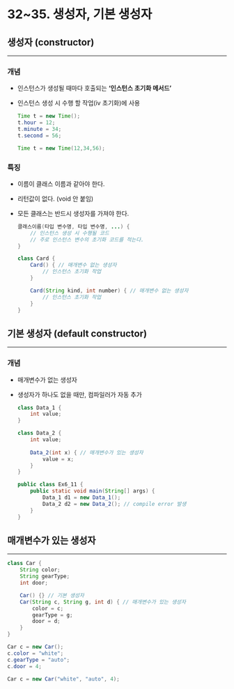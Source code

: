 # 32~35. 생성자, 기본 생성자

## 생성자 (constructor)

---

### 개념

- 인스턴스가 생성될 때마다 호출되는 **‘인스턴스 초기화 메서드’**
- 인스턴스 생성 시 수행 할 작업(iv 초기화)에 사용
    
    ```java
    Time t = new Time();
    t.hour = 12;
    t.minute = 34;
    t.second = 56;
    
    Time t = new Time(12,34,56);
    ```
    

### 특징

- 이름이 클래스 이름과 같아야 한다.
- 리턴값이 없다. (void 안 붙임)
- 모든 클래스는 반드시 생성자를 가져야 한다.
    
    ```java
    클래스이름(타입 변수명, 타입 변수명, ...) {
    	// 인스턴스 생성 시 수행될 코드
    	// 주로 인스턴스 변수의 초기화 코드를 적는다.
    }
    
    class Card {
    	Card() { // 매개변수 없는 생성자
    		// 인스턴스 초기화 작업
    	}
    
    	Card(String kind, int number) { // 매개변수 없는 생성자
    		// 인스턴스 초기화 작업
    	}
    }
    ```
    

## 기본 생성자 (default constructor)

---

### 개념

- 매개변수가 없는 생성자
- 생성자가 하나도 없을 때만, 컴파일러가 자동 추가
    
    ```java
    class Data_1 {
    	int value;
    }
    
    class Data_2 {
    	int value;
    	
    	Data_2(int x) { // 매개변수가 있는 생성자
    		value = x;
    	}
    }
    
    public class Ex6_11 {
    	public static void main(String[] args) {
    		Data_1 d1 = new Data_1();
    		Data_2 d2 = new Data_2(); // compile error 발생
    	}
    }
    ```
    

## 매개변수가 있는 생성자

---

```java
class Car {
	String color;
	String gearType;
	int door;

	Car() {} // 기본 생성자
	Car(String c, String g, int d) { // 매개변수가 있는 생성자
		color = c;
		gearType = g;
		door = d;
	}
}

Car c = new Car();
c.color = "white";
c.gearType = "auto";
c.door = 4;

Car c = new Car("white", "auto", 4);
```
